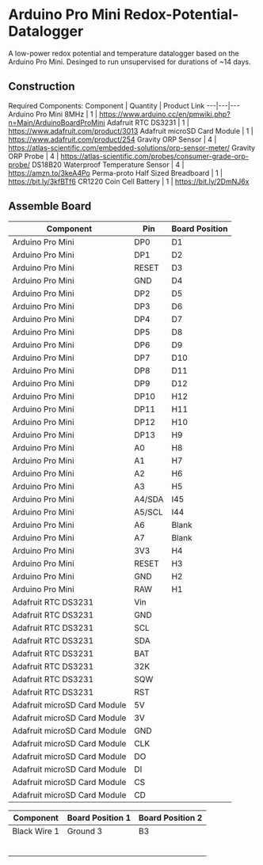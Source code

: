 # Arduino Pro Mini Redox-Potential-Datalogger
A low-power redox potential and temperature datalogger based on the Arduino Pro Mini. Desinged to run unsupervised for durations of ~14 days. 

## Construction 
Required Components:
Component | Quantity | Product Link
---|---|---
Arduino Pro Mini 8MHz | 1 | https://www.arduino.cc/en/pmwiki.php?n=Main/ArduinoBoardProMini
Adafruit RTC DS3231 | 1 |  https://www.adafruit.com/product/3013
Adafruit microSD Card Module | 1 | https://www.adafruit.com/product/254
Gravity ORP Sensor | 4 | https://atlas-scientific.com/embedded-solutions/orp-sensor-meter/
Gravity ORP Probe | 4 | https://atlas-scientific.com/probes/consumer-grade-orp-probe/
DS18B20 Waterproof Temperature Sensor | 4 | https://amzn.to/3keA4Po
Perma-proto Half Sized Breadboard | 1 | https://bit.ly/3kfBTf6
CR1220 Coin Cell Battery | 1 | https://bit.ly/2DmNJ6x

## Assemble Board

Component | Pin | Board Position
--- | --- | ---
Arduino Pro Mini | DP0 | D1
Arduino Pro Mini | DP1 | D2
Arduino Pro Mini | RESET | D3
Arduino Pro Mini | GND | D4
Arduino Pro Mini | DP2 | D5
Arduino Pro Mini | DP3 | D6
Arduino Pro Mini | DP4 | D7
Arduino Pro Mini | DP5 | D8
Arduino Pro Mini | DP6 | D9
Arduino Pro Mini | DP7 | D10
Arduino Pro Mini | DP8 | D11
Arduino Pro Mini | DP9 | D12
Arduino Pro Mini | DP10 | H12
Arduino Pro Mini | DP11 | H11
Arduino Pro Mini | DP12 | H10
Arduino Pro Mini | DP13 | H9
Arduino Pro Mini | A0 | H8
Arduino Pro Mini | A1 | H7
Arduino Pro Mini | A2 | H6
Arduino Pro Mini | A3 | H5
Arduino Pro Mini | A4/SDA | I45 
Arduino Pro Mini | A5/SCL | I44
Arduino Pro Mini | A6 | Blank
Arduino Pro Mini | A7 | Blank
Arduino Pro Mini | 3V3 | H4
Arduino Pro Mini | RESET | H3
Arduino Pro Mini | GND | H2
Arduino Pro Mini | RAW | H1
Adafruit RTC DS3231 | Vin |
Adafruit RTC DS3231 | GND |
Adafruit RTC DS3231 | SCL |
Adafruit RTC DS3231 | SDA |
Adafruit RTC DS3231 | BAT |
Adafruit RTC DS3231 | 32K |
Adafruit RTC DS3231 | SQW |
Adafruit RTC DS3231 | RST |
Adafruit microSD Card Module | 5V |
Adafruit microSD Card Module | 3V |
Adafruit microSD Card Module | GND |
Adafruit microSD Card Module | CLK |
Adafruit microSD Card Module | DO |
Adafruit microSD Card Module | DI |
Adafruit microSD Card Module | CS |
Adafruit microSD Card Module | CD |

 Component | Board Position 1 | Board Position 2
 ---|---|---
 Black Wire 1 | Ground 3 | B3 
 | |
 | |
 | |
 | |
 | |
 | |

